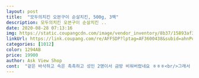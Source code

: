 ```yaml
---
layout: post 
title:  "모두의치킨 오븐구이 순살치킨, 500g, 3팩" 
description: 모두의치킨 오븐구이 순살치킨 ..
date: 2020-08-28 07:13:16 
img: https://static.coupangcdn.com/image/vendor_inventory/8b37/15893af3f4cda871cc2ff00f56e22bc8f9e319340596814049f1da769a79.jpg 
linkUrl: https://link.coupang.com/re/AFFSDP?lptag=AF3600438&subid=ahnPublicAsk&pageKey=1975859802&itemId=3361164792&vendorItemId=71084555506&traceid=V0-113-75522abdb60cde22 
categories: [1012] 
color: 1294AB 
price: 19900 
author: Ask View Shop 
cont:  "겉은 바삭하고 속은 촉촉하고 성인 2명이서 금방 비워버렸네요 ㅎㅎㅎ<br/>그래서 말 나온김에 재주문할게요!! ㅎㅎㅎㅎ<br/>그리고 후라이팬에 소스 붓고 강정처럼 코팅? 한번 해줬구요 ㅎㅎ<br/>너무 맛있어요<br/>데리야끼는 달달하고 스파이시는 진짜 매웠어요 ㅋㅋ<br/>데리야끼는 달달하고 짠만이 강하지 않고 적당해서 좋았어요<br/>매운거 못 먹는 저는 개인적으로 데리야끼가 더 맛있었어요<br/>먹다보니 드는 생각이 데리야끼랑 스파이시랑 소스를 합쳐서 볶으면 달면서 매콤하니 맛있을거 같아요<br/>뭔가 덤 같은 느낌?? 이였네요 ㅋㅋ<br/>밥반찬으로도 좋아요<br/>배송도 빨리오고 맛있게 잘먹었어요^^<br/>생각보다 고기 양도 엄청 많고 데이야끼소스, 스파이시 소스가 2가지가 들어가있어서 더 좋았어요<br/>소스 넣고 저는 파도 조금 썰어서 넣어 줬는데 좋았어요 ) 스파이스 소스가 데리야끼 보다 약간 양이 더 많았는데 부족한 정도는 아니고<br/>소스가 데리랑 스파이스 2개라서 닭고기를 반씩 나눠줬는데 몇개인지는 못세고 하나하나씩 나눴는데 똑같이 나눠지더라고요 ㅋㅋ<br/>아이가 치킨먹고싶어해서 데리야끼소스로 만들어줬는데 달달하니 잘먹네요 ㅎㅎ 소스넣고 물좀넣고 익히니까 냄새도 좋고 맛도 좋고 ㅎㅎ<br/>아이스택이 3개나 들어 있어서인지 안상하고 잘 왔어요ㅋㅋ 해동이 된 상태로 배송된거라 그냥 바로 조리 가능해서 좋았어요<br/>어른들은 스파이시소스로 매콤하게 ㅎㅎ<br/>어린 아이는 못먹을거 같고 매운거 좋아하는사람들한테 최고!!<br/>저는 바삭하게 먹고싶어서 에어프라이어에 조리했어요<br/>집에 에어프라이어가 망가져서 뒤에 조리법 대로 후라이팬에 (기름 안 넣어도 안탔어요!) 넣고 반쯤 익혀주고<br/>처음에는 스파이스가 좀 많이 매운가 했는데 계속 먹다보니 그리 많이 맵지는 않고 맛있게 매운맛이였고<br/>" 
---
```

